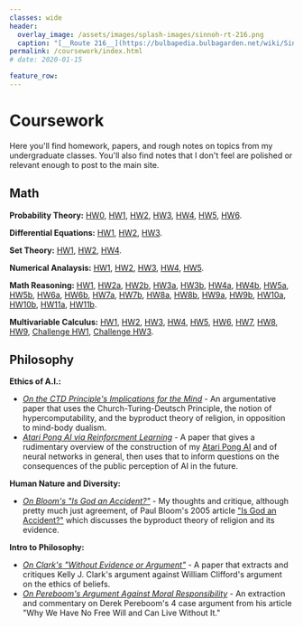 ```yaml
---
classes: wide
header:
  overlay_image: /assets/images/splash-images/sinnoh-rt-216.png
  caption: "[__Route 216__](https://bulbapedia.bulbagarden.net/wiki/Sinnoh_Route_216) in Sinnoh"
permalink: /coursework/index.html
# date: 2020-01-15

feature_row:
---
```


# Coursework
Here you'll find homework, papers, and rough notes on topics from my undergraduate classes. You'll also find notes that I don't feel are polished or relevant enough to post to the main site. 

## Math
**Probability Theory:** [HW0](\assets\hw\Fall%202019\prob-theory\PDFs\prob-theory-hw0.pdf), [HW1](\assets\hw\Fall%202019\prob-theory\PDFs\prob-theory-hw1.pdf), [HW2](\assets\hw\Fall%202019\prob-theory\PDFs\prob-theory-hw2.pdf), [HW3](\assets\hw\Fall%202019\prob-theory\PDFs\prob-theory-hw3.pdf), [HW4](\assets\hw\Fall%202019\prob-theory\PDFs\prob-theory-hw4.pdf), [HW5](\assets\hw\Fall%202019\prob-theory\PDFs\prob-theory-hw5.pdf), [HW6](\assets\hw\Fall%202019\prob-theory\PDFs\prob-theory-hw6.pdf).

**Differential Equations:** [HW1](\assets\hw\Fall%202019\diff-eqs\PDFs\diff-eqs-hw1.pdf), [HW2](\assets\hw\Fall%202019\diff-eqs\PDFs\diff-eqs-hw2.pdf), [HW3](\assets\hw\Fall%202019\diff-eqs\PDFs\diff-eqs-hw3.pdf).

**Set Theory:** [HW1](\assets\hw\Fall%202019\set-theory\PDFs\set-theory-hw1.pdf), [HW2](\assets\hw\Fall%202019\set-theory\PDFs\set-theory-hw2.pdf), [HW4](\assets\hw\Fall%202019\set-theory\PDFs\set-theory-hw4.pdf).

**Numerical Analaysis:** [HW1](\assets\hw\Spring%202019\Num%20Analysis\assets\hw1\assets\hw1.pdf), [HW2](\assets\hw\Spring%202019\Num%20Analysis\assets\hw2\assets\hw2.pdf), [HW3](\assets\hw\Spring%202019\Num%20Analysis\assets\hw3\assets\hw3.pdf), [HW4](\assets\hw\Spring%202019\Num%20Analysis\assets\hw4\assets\hw4.pdf), [HW5](\assets\hw\Spring%202019\Num%20Analysis\assets\hw5\assets\hw5.pdf).

**Math Reasoning:** [HW1](\assets\hw\Fall%202018\Math%20Reasoning\PDFs\mathreasonhw1.pdf), [HW2a](\assets\hw\Fall%202018\Math%20Reasoning\PDFs\mathreasonhw2a.pdf), [HW2b](\assets\hw\Fall%202018\Math%20Reasoning\PDFs\mathreasonhw2b.pdf), [HW3a](\assets\hw\Fall%202018\Math%20Reasoning\PDFs\mathreasonhw3a.pdf), [HW3b](\assets\hw\Fall%202018\Math%20Reasoning\PDFs\mathreasonhw3b.pdf), [HW4a](\assets\hw\Fall%202018\Math%20Reasoning\PDFs\mathreasonhw.pdf), [HW4b](\assets\hw\Fall%202018\Math%20Reasoning\PDFs\mathreasonhw.pdf), [HW5a](\assets\hw\Fall%202018\Math%20Reasoning\PDFs\mathreasonhw5a.pdf), [HW5b](\assets\hw\Fall%202018\Math%20Reasoning\PDFs\mathreasonhw5b.pdf), [HW6a](\assets\hw\Fall%202018\Math%20Reasoning\PDFs\mathreasonhw6a.pdf), [HW6b](\assets\hw\Fall%202018\Math%20Reasoning\PDFs\mathreasonhw6b.pdf), [HW7a](\assets\hw\Fall%202018\Math%20Reasoning\PDFs\mathreasonhw7a.pdf), [HW7b](\assets\hw\Fall%202018\Math%20Reasoning\PDFs\mathreasonhw7b.pdf), [HW8a](\assets\hw\Fall%202018\Math%20Reasoning\PDFs\mathreasonhw8a.pdf), [HW8b](\assets\hw\Fall%202018\Math%20Reasoning\PDFs\mathreasonhw8b.pdf), [HW9a](\assets\hw\Fall%202018\Math%20Reasoning\PDFs\mathreasonhw9a.pdf), [HW9b](\assets\hw\Fall%202018\Math%20Reasoning\PDFs\mathreasonhw9b.pdf), [HW10a](\assets\hw\Fall%202018\Math%20Reasoning\PDFs\mathreasonhw10a.pdf), [HW10b](\assets\hw\Fall%202018\Math%20Reasoning\PDFs\mathreasonhw10b.pdf), [HW11a](\assets\hw\Fall%202018\Math%20Reasoning\PDFs\mathreasonhw11a.pdf), [HW11b](\assets\hw\Fall%202018\Math%20Reasoning\PDFs\mathreasonhw11b.pdf).

**Multivariable Calculus:** [HW1](\assets\hw\Fall%202018\Calculus%20III\PDFs\calc3hw1.pdf),  [HW2](\assets\hw\Fall%202018\Calculus%20III\PDFs\calc3hw2.pdf), [HW3](\assets\hw\Fall%202018\Calculus%20III\PDFs\calc3hw3.pdf), [HW4](\assets\hw\Fall%202018\Calculus%20III\PDFs\calc3hw4.pdf), [HW5](\assets\hw\Fall%202018\Calculus%20III\PDFs\calc3hw5.pdf), [HW6](\assets\hw\Fall%202018\Calculus%20III\PDFs\calc3hw6.pdf), [HW7](\assets\hw\Fall%202018\Calculus%20III\PDFs\calc3hw7.pdf), [HW8](\assets\hw\Fall%202018\Calculus%20III\PDFs\calc3hw8.pdf), [HW9](\assets\hw\Fall%202018\Calculus%20III\PDFs\calc3hw9.pdf), [Challenge HW1](\assets\hw\Fall%202018\Calculus%20III\PDFs\calc3challengehw1.pdf), [Challenge HW3](\assets\hw\Fall%202018\Calculus%20III\PDFs\calc3challengehw3.pdf).

## Philosophy
**Ethics of A.I.:**
- [*On the CTD Principle's Implications for the Mind*](\assets\hw\Spring%202019\Ghost%20in%20Machine\ctdpaper\main.pdf) - An argumentative paper that uses the Church-Turing-Deutsch Principle, the notion of hypercomputability, and the byproduct theory of religion, in opposition to mind-body dualism.
- [*Atari Pong AI via Reinforcment Learning*](\assets\hw\Spring%202019\Ghost%20in%20Machine\pongpaper\pongpaper.pdf) - A paper that gives a rudimentary overview of the construction of my [Atari Pong AI](https://github.com/ozanerhansha/NeuralNetworks) and of neural networks in general, then uses that to inform questions on the consequences of the public perception of AI in the future.

**Human Nature and Diversity:**
- [*On Bloom's "Is God an Accident?"*](\assets\hw\Spring%202019\humannaturepaper\paper.pdf) - My thoughts and critique, although pretty much just agreement, of Paul Bloom's 2005 article ["Is God an Accident?"](https://www.theatlantic.com/magazine/archive/2005/12/is-god-an-accident/304425/) which discusses the byproduct theory of religion and its evidence.

**Intro to Philosophy:**
- [*On Clark's "Without Evidence or Argument"*](\assets\hw\Fall%202018\Intro%20to%20Philosophy\philosophypaper1.pdf) - A paper that extracts and critiques Kelly J. Clark's argument against William Clifford's argument on the ethics of beliefs.
- [*On Pereboom's Argument Against Moral Responsibility*](\assets\hw\Fall%202018\Intro%20to%20Philosophy\philosophypaper2.pdf) - An extraction and commentary on Derek Pereboom's 4 case argument from his article "Why We Have No Free Will and Can Live Without It."

<!-- ## Computer Science
**Algorithms:**
 -->


<!------------------------------- FOOTER --------------------------------->